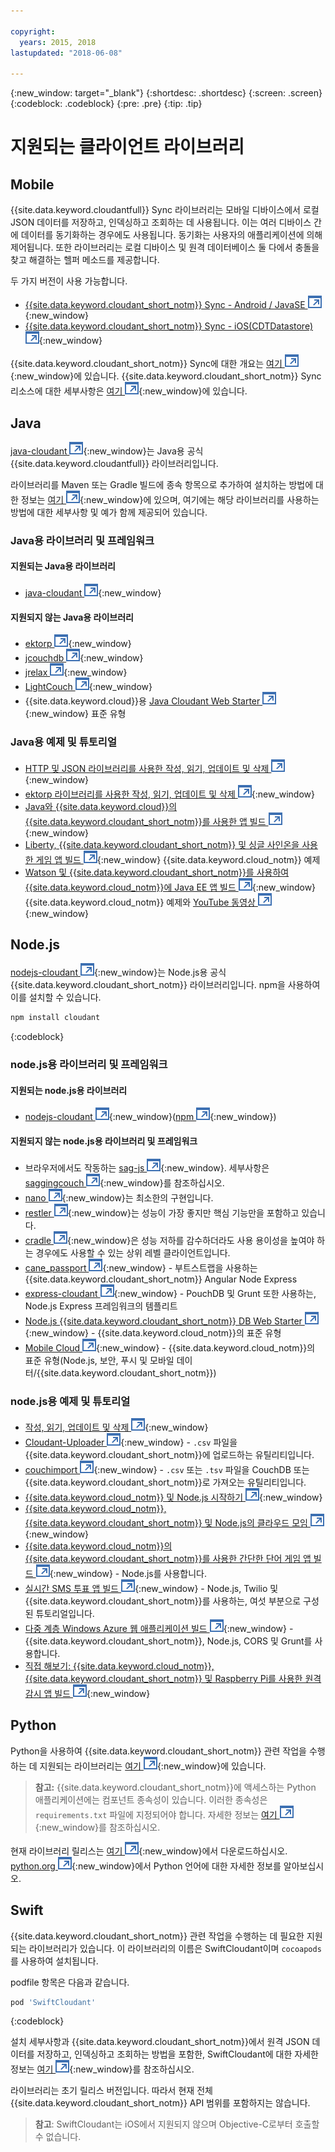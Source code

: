 ```yaml
---

copyright:
  years: 2015, 2018
lastupdated: "2018-06-08"

---
```


{:new_window: target="_blank"}
{:shortdesc: .shortdesc}
{:screen: .screen}
{:codeblock: .codeblock}
{:pre: .pre}
{:tip: .tip}

<!-- Acrolinx: 2017-03-06 -->

# 지원되는 클라이언트 라이브러리

## Mobile

{{site.data.keyword.cloudantfull}} Sync 라이브러리는 모바일 디바이스에서 로컬 JSON 데이터를 저장하고, 인덱싱하고 조회하는 데 사용됩니다.
이는 여러 디바이스 간에 데이터를 동기화하는 경우에도 사용됩니다.
동기화는 사용자의 애플리케이션에 의해 제어됩니다.
또한
라이브러리는 로컬 디바이스 및 원격 데이터베이스 둘 다에서 충돌을 찾고
해결하는 헬퍼 메소드를 제공합니다.

두 가지 버전이 사용 가능합니다.

-   [{{site.data.keyword.cloudant_short_notm}} Sync - Android / JavaSE ![외부 링크 아이콘](../images/launch-glyph.svg "외부 링크 아이콘")](https://github.com/cloudant/sync-android){:new_window}
-   [{{site.data.keyword.cloudant_short_notm}} Sync - iOS(CDTDatastore) ![외부 링크 아이콘](../images/launch-glyph.svg "외부 링크 아이콘")](https://github.com/cloudant/CDTDatastore){:new_window}

{{site.data.keyword.cloudant_short_notm}} Sync에 대한 개요는 [여기 ![외부 링크 아이콘](../images/launch-glyph.svg "외부 링크 아이콘")](https://cloudant.com/product/cloudant-features/sync/){:new_window}에 있습니다.
{{site.data.keyword.cloudant_short_notm}} Sync 리소스에 대한 세부사항은 [여기 ![외부 링크 아이콘](../images/launch-glyph.svg "외부 링크 아이콘")](https://cloudant.com/cloudant-sync-resources/){:new_window}에 있습니다.

## Java

[java-cloudant ![외부 링크 아이콘](../images/launch-glyph.svg "외부 링크 아이콘")](https://github.com/cloudant/java-cloudant){:new_window}는
Java용 공식 {{site.data.keyword.cloudantfull}} 라이브러리입니다.

라이브러리를 Maven 또는 Gradle 빌드에 종속 항목으로 추가하여 설치하는 방법에 대한 정보는
[여기 ![외부 링크 아이콘](../images/launch-glyph.svg "외부 링크 아이콘")](https://github.com/cloudant/java-cloudant#installation-and-usage){:new_window}에 있으며,
여기에는 해당 라이브러리를 사용하는 방법에 대한 세부사항 및 예가 함께 제공되어 있습니다.

### Java용 라이브러리 및 프레임워크

#### 지원되는 Java용 라이브러리

-   [java-cloudant ![외부 링크 아이콘](../images/launch-glyph.svg "외부 링크 아이콘")](https://github.com/cloudant/java-cloudant){:new_window}

#### 지원되지 않는 Java용 라이브러리

-   [ektorp ![외부 링크 아이콘](../images/launch-glyph.svg "외부 링크 아이콘")](https://helun.github.io/Ektorp/reference_documentation.html){:new_window}
-   [jcouchdb ![외부 링크 아이콘](../images/launch-glyph.svg "외부 링크 아이콘")](http://code.google.com/p/jcouchdb/){:new_window}
-   [jrelax ![외부 링크 아이콘](../images/launch-glyph.svg "외부 링크 아이콘")](https://github.com/isterin/jrelax){:new_window}
-   [LightCouch ![외부 링크 아이콘](../images/launch-glyph.svg "외부 링크 아이콘")](http://www.lightcouch.org/){:new_window}
-   {{site.data.keyword.cloud}}용 [Java Cloudant Web Starter ![외부 링크 아이콘](../images/launch-glyph.svg "외부 링크 아이콘")](https://ace.ng.bluemix.net/#/store/cloudOEPaneId=store&appTemplateGuid=CloudantJavaBPTemplate&fromCatalog=true){:new_window} 표준 유형

### Java용 예제 및 튜토리얼

-   [HTTP 및 JSON 라이브러리를 사용한 작성, 읽기, 업데이트 및 삭제 ![외부 링크 아이콘](../images/launch-glyph.svg "외부 링크 아이콘")](https://github.com/cloudant/haengematte/tree/master/java){:new_window}
-   [ektorp 라이브러리를 사용한 작성, 읽기, 업데이트 및 삭제 ![외부 링크 아이콘](../images/launch-glyph.svg "외부 링크 아이콘")](https://github.com/cloudant/haengematte/tree/master/java/CrudWithEktorp){:new_window}
-   [Java와 {{site.data.keyword.cloud}}의 {{site.data.keyword.cloudant_short_notm}}를 사용한 앱 빌드 ![외부 링크 아이콘](../images/launch-glyph.svg "외부 링크 아이콘")](https://cloudant.com/blog/building-apps-using-java-with-cloudant-on-ibm-bluemix/){:new_window}
-   [Liberty, {{site.data.keyword.cloudant_short_notm}} 및 싱글 사인온을 사용한 게임 앱 빌드 ![외부 링크 아이콘](../images/launch-glyph.svg "외부 링크 아이콘")](http://www.ibm.com/developerworks/cloud/library/cl-multiservicegame-app/index.html?ca=drs-){:new_window} {{site.data.keyword.cloud_notm}} 예제
-   [Watson 및 {{site.data.keyword.cloudant_short_notm}}를 사용하여 {{site.data.keyword.cloud_notm}}에 Java EE 앱 빌드 ![외부 링크 아이콘](../images/launch-glyph.svg "외부 링크 아이콘")](https://developer.ibm.com/bluemix/2014/10/17/building-java-ee-app-ibm-bluemix-using-watson-cloudant/){:new_window} {{site.data.keyword.cloud_notm}} 예제와 [YouTube 동영상 ![외부 링크 아이콘](../images/launch-glyph.svg "외부 링크 아이콘")](https://www.youtube.com/watch?feature=youtu.be&v=9AFMY6m0LIU&app=desktop){:new_window}


## Node.js

[nodejs-cloudant ![외부 링크 아이콘](../images/launch-glyph.svg "외부 링크 아이콘")](https://github.com/cloudant/nodejs-cloudant){:new_window}는
Node.js용 공식 {{site.data.keyword.cloudant_short_notm}} 라이브러리입니다.
npm을 사용하여 이를 설치할 수 있습니다.

```sh
npm install cloudant
```
{:codeblock}

### node.js용 라이브러리 및 프레임워크

#### 지원되는 node.js용 라이브러리

-   [nodejs-cloudant ![외부 링크 아이콘](../images/launch-glyph.svg "외부 링크 아이콘")](https://github.com/cloudant/nodejs-cloudant){:new_window}([npm ![외부 링크 아이콘](../images/launch-glyph.svg "외부 링크 아이콘")](https://www.npmjs.org/package/cloudant){:new_window})

#### 지원되지 않는 node.js용 라이브러리 및 프레임워크

-   브라우저에서도 작동하는 [sag-js ![외부 링크 아이콘](../images/launch-glyph.svg "외부 링크 아이콘")](https://github.com/sbisbee/sag-js){:new_window}.
    세부사항은 [saggingcouch ![외부 링크 아이콘](../images/launch-glyph.svg "외부 링크 아이콘")](https://github.com/sbisbee/saggingcouch.com){:new_window}를 참조하십시오.
-   [nano ![외부 링크 아이콘](../images/launch-glyph.svg "외부 링크 아이콘")](https://github.com/dscape/nano){:new_window}는 최소한의 구현입니다.
-   [restler ![외부 링크 아이콘](../images/launch-glyph.svg "외부 링크 아이콘")](https://github.com/danwrong/restler){:new_window}는 성능이 가장 좋지만 핵심 기능만을 포함하고 있습니다.
-   [cradle ![외부 링크 아이콘](../images/launch-glyph.svg "외부 링크 아이콘")](https://github.com/flatiron/cradle){:new_window}은
    성능 저하를 감수하더라도 사용 용이성을 높여야 하는 경우에도 사용할 수 있는 상위 레벨 클라이언트입니다.
-   [cane_passport ![외부 링크 아이콘](../images/launch-glyph.svg "외부 링크 아이콘")](https://github.com/ddemichele/cane_passport){:new_window} - 부트스트랩을 사용하는 {{site.data.keyword.cloudant_short_notm}} Angular Node Express
-   [express-cloudant ![외부 링크 아이콘](../images/launch-glyph.svg "외부 링크 아이콘")](https://github.com/cloudant-labs/express-cloudant){:new_window} - PouchDB 및 Grunt 또한 사용하는, Node.js Express 프레임워크의 템플리트
-   [Node.js {{site.data.keyword.cloudant_short_notm}} DB Web Starter ![외부 링크 아이콘](../images/launch-glyph.svg "외부 링크 아이콘")](https://ace.ng.bluemix.net/#/store/cloudOEPaneId=store&appTemplateGuid=nodejscloudantbp&fromCatalog=true){:new_window} - {{site.data.keyword.cloud_notm}}의 표준 유형
-   [Mobile Cloud ![외부 링크 아이콘](../images/launch-glyph.svg "외부 링크 아이콘")](https://ace.ng.bluemix.net/#/store/cloudOEPaneId=store&appTemplateGuid=mobileBackendStarter&fromCatalog=true){:new_window} - {{site.data.keyword.cloud_notm}}의 표준 유형(Node.js, 보안, 푸시 및 모바일 데이터/{{site.data.keyword.cloudant_short_notm}})

### node.js용 예제 및 튜토리얼

-   [작성, 읽기, 업데이트 및 삭제 ![외부 링크 아이콘](../images/launch-glyph.svg "외부 링크 아이콘")](https://github.com/cloudant/haengematte/tree/master/nodejs){:new_window}
-   [Cloudant-Uploader ![외부 링크 아이콘](../images/launch-glyph.svg "외부 링크 아이콘")](https://github.com/garbados/Cloudant-Uploader){:new_window} - `.csv` 파일을 {{site.data.keyword.cloudant_short_notm}}에 업로드하는 유틸리티입니다.
-   [couchimport ![외부 링크 아이콘](../images/launch-glyph.svg "외부 링크 아이콘")](https://github.com/glynnbird/couchimport){:new_window} - `.csv` 또는 `.tsv` 파일을 CouchDB 또는 {{site.data.keyword.cloudant_short_notm}}로 가져오는 유틸리티입니다.
-   [{{site.data.keyword.cloud_notm}} 및 Node.js 시작하기 ![외부 링크 아이콘](../images/launch-glyph.svg "외부 링크 아이콘")](http://thoughtsoncloud.com/2014/07/getting-started-ibm-bluemix-node-js/){:new_window}
-   [{{site.data.keyword.cloud_notm}}, {{site.data.keyword.cloudant_short_notm}} 및 Node.js의 클라우드 모임 ![외부 링크 아이콘](../images/launch-glyph.svg "외부 링크 아이콘")](https://gigadom.wordpress.com/2014/08/15/a-cloud-medley-with-ibm-bluemix-cloudant-db-and-node-js/){:new_window}
-   [{{site.data.keyword.cloud_notm}}의 {{site.data.keyword.cloudant_short_notm}}를 사용한 간단한 단어 게임 앱 빌드 ![외부 링크 아이콘](../images/launch-glyph.svg "외부 링크 아이콘")](http://www.ibm.com/developerworks/cloud/library/cl-guesstheword-app/index.html?ca=drs-){:new_window} - Node.js를 사용합니다. 
-   [실시간 SMS 투표 앱 빌드 ![외부 링크 아이콘](../images/launch-glyph.svg "외부 링크 아이콘")](https://www.twilio.com/blog/2012/09/building-a-real-time-sms-voting-app-part-1-node-js-couchdb.html){:new_window} - Node.js, Twilio 및 {{site.data.keyword.cloudant_short_notm}}를 사용하는, 여섯 부분으로 구성된 튜토리얼입니다.
-   [다중 계층 Windows Azure 웹 애플리케이션 빌드 ![외부 링크 아이콘](../images/launch-glyph.svg "외부 링크 아이콘")](https://www.ampower.me/article/CouchDB/Tutorial-Building-a-Multi-Tier-Windows-Azure-Web-application-use-Cloudants-Couchdb-as-a-Service-node-94-409665?eqs=Z2NWNlltTmlUWStWcHdEWENWc3UxdmowREpiMjlGUVpKajJOZGJpSlVkemlPS2oxa0YxZE5BPT0=){:new_window} - {{site.data.keyword.cloudant_short_notm}}, Node.js, CORS 및 Grunt를 사용합니다.
-   [직접 해보기: {{site.data.keyword.cloud_notm}}, {{site.data.keyword.cloudant_short_notm}} 및 Raspberry Pi를 사용한 원격 감시 앱 빌드 ![외부 링크 아이콘](../images/launch-glyph.svg "외부 링크 아이콘")](http://www.ibm.com/developerworks/library/ba-remoteservpi-app/index.html){:new_window}

## Python

Python을 사용하여 {{site.data.keyword.cloudant_short_notm}} 관련 작업을 수행하는 데 지원되는 라이브러리는
[여기 ![외부 링크 아이콘](../images/launch-glyph.svg "외부 링크 아이콘")](https://github.com/cloudant/python-cloudant){:new_window}에 있습니다.

>   **참고:** {{site.data.keyword.cloudant_short_notm}}에 액세스하는 Python 애플리케이션에는 컴포넌트 종속성이 있습니다. 이러한 종속성은 `requirements.txt` 파일에 지정되어야 합니다. 자세한 정보는 [여기 ![외부 링크 아이콘](../images/launch-glyph.svg "외부 링크 아이콘")](https://pip.readthedocs.io/en/1.1/requirements.html){:new_window}를 참조하십시오.

현재 라이브러리 릴리스는 [여기 ![외부 링크 아이콘](../images/launch-glyph.svg "외부 링크 아이콘")](https://pypi.python.org/pypi/cloudant/){:new_window}에서 다운로드하십시오.
[python.org ![외부 링크 아이콘](../images/launch-glyph.svg "외부 링크 아이콘")](https://www.python.org/about/){:new_window}에서 Python 언어에 대한 자세한 정보를 알아보십시오. 

## Swift

{{site.data.keyword.cloudant_short_notm}} 관련 작업을 수행하는 데 필요한 지원되는 라이브러리가 있습니다.
이 라이브러리의 이름은 SwiftCloudant이며 `cocoapods`를 사용하여 설치됩니다.

podfile 항목은 다음과 같습니다.

```sh
pod 'SwiftCloudant'
```
{:codeblock}

설치 세부사항과 {{site.data.keyword.cloudant_short_notm}}에서 원격 JSON 데이터를 저장하고, 인덱싱하고 조회하는 방법을 포함한, SwiftCloudant에 대한 자세한 정보는
[여기 ![외부 링크 아이콘](../images/launch-glyph.svg "외부 링크 아이콘")](https://github.com/cloudant/swift-cloudant){:new_window}를 참조하십시오.

라이브러리는 초기 릴리스 버전입니다.
따라서 현재 전체 {{site.data.keyword.cloudant_short_notm}} API 범위를 포함하지는 않습니다. 

>   **참고**: SwiftCloudant는 iOS에서 지원되지 않으며 Objective-C로부터 호출할 수 없습니다.
